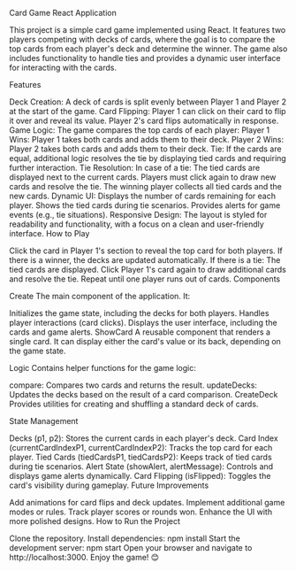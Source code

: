 
Card Game React Application

This project is a simple card game implemented using React. It features two players competing with decks of cards, where the goal is to compare the top cards from each player's deck and determine the winner. The game also includes functionality to handle ties and provides a dynamic user interface for interacting with the cards.

Features

Deck Creation:
A deck of cards is split evenly between Player 1 and Player 2 at the start of the game.
Card Flipping:
Player 1 can click on their card to flip it over and reveal its value. Player 2's card flips automatically in response.
Game Logic:
The game compares the top cards of each player:
Player 1 Wins: Player 1 takes both cards and adds them to their deck.
Player 2 Wins: Player 2 takes both cards and adds them to their deck.
Tie: If the cards are equal, additional logic resolves the tie by displaying tied cards and requiring further interaction.
Tie Resolution:
In case of a tie:
The tied cards are displayed next to the current cards.
Players must click again to draw new cards and resolve the tie.
The winning player collects all tied cards and the new cards.
Dynamic UI:
Displays the number of cards remaining for each player.
Shows the tied cards during tie scenarios.
Provides alerts for game events (e.g., tie situations).
Responsive Design:
The layout is styled for readability and functionality, with a focus on a clean and user-friendly interface.
How to Play

Click the card in Player 1's section to reveal the top card for both players.
If there is a winner, the decks are updated automatically.
If there is a tie:
The tied cards are displayed.
Click Player 1's card again to draw additional cards and resolve the tie.
Repeat until one player runs out of cards.
Components

Create
The main component of the application. It:

Initializes the game state, including the decks for both players.
Handles player interactions (card clicks).
Displays the user interface, including the cards and game alerts.
ShowCard
A reusable component that renders a single card. It can display either the card's value or its back, depending on the game state.

Logic
Contains helper functions for the game logic:

compare: Compares two cards and returns the result.
updateDecks: Updates the decks based on the result of a card comparison.
CreateDeck
Provides utilities for creating and shuffling a standard deck of cards.

State Management

Decks (p1, p2): Stores the current cards in each player's deck.
Card Index (currentCardIndexP1, currentCardIndexP2): Tracks the top card for each player.
Tied Cards (tiedCardsP1, tiedCardsP2): Keeps track of tied cards during tie scenarios.
Alert State (showAlert, alertMessage): Controls and displays game alerts dynamically.
Card Flipping (isFlipped): Toggles the card's visibility during gameplay.
Future Improvements

Add animations for card flips and deck updates.
Implement additional game modes or rules.
Track player scores or rounds won.
Enhance the UI with more polished designs.
How to Run the Project

Clone the repository.
Install dependencies:
npm install
Start the development server:
npm start
Open your browser and navigate to http://localhost:3000.
Enjoy the game! 😊
